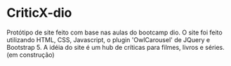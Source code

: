 # CriticX-dio
Protótipo de site feito com base nas aulas do bootcamp dio. O site foi feito utilizando HTML, CSS, Javascript, o plugin 'OwlCarousel' de JQuery e Bootstrap 5. A idéia do site é um hub de críticas para filmes, livros e séries. (em construção)
